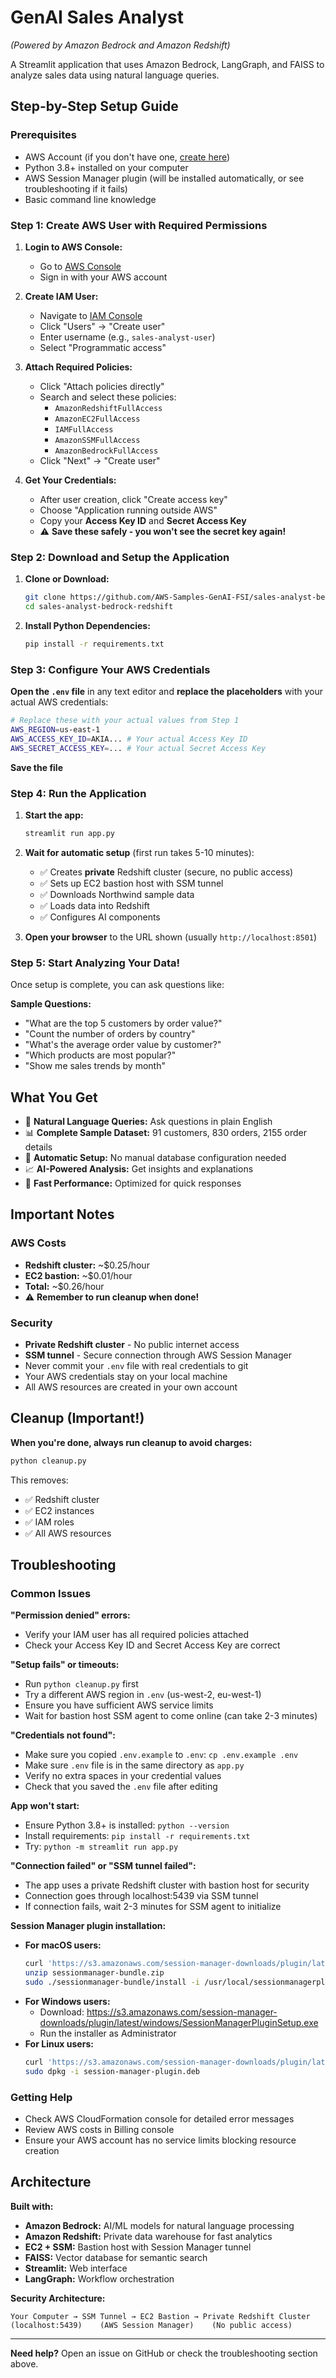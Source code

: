 # GenAI Sales Analyst
*(Powered by Amazon Bedrock and Amazon Redshift)*

A Streamlit application that uses Amazon Bedrock, LangGraph, and FAISS to analyze sales data using natural language queries.

## Step-by-Step Setup Guide

### Prerequisites
- AWS Account (if you don't have one, [create here](https://aws.amazon.com/free/))
- Python 3.8+ installed on your computer
- AWS Session Manager plugin (will be installed automatically, or see troubleshooting if it fails)
- Basic command line knowledge

### Step 1: Create AWS User with Required Permissions

1. **Login to AWS Console:**
   - Go to [AWS Console](https://console.aws.amazon.com/)
   - Sign in with your AWS account

2. **Create IAM User:**
   - Navigate to [IAM Console](https://console.aws.amazon.com/iam/)
   - Click "Users" → "Create user"
   - Enter username (e.g., `sales-analyst-user`)
   - Select "Programmatic access"

3. **Attach Required Policies:**
   - Click "Attach policies directly"
   - Search and select these policies:
     - `AmazonRedshiftFullAccess`
     - `AmazonEC2FullAccess` 
     - `IAMFullAccess`
     - `AmazonSSMFullAccess`
     - `AmazonBedrockFullAccess`
   - Click "Next" → "Create user"

4. **Get Your Credentials:**
   - After user creation, click "Create access key"
   - Choose "Application running outside AWS"
   - Copy your **Access Key ID** and **Secret Access Key**
   - ⚠️ **Save these safely - you won't see the secret key again!**

### Step 2: Download and Setup the Application

1. **Clone or Download:**
   ```bash
   git clone https://github.com/AWS-Samples-GenAI-FSI/sales-analyst-bedrock-redshift.git
   cd sales-analyst-bedrock-redshift
   ```

2. **Install Python Dependencies:**
   ```bash
   pip install -r requirements.txt
   ```

### Step 3: Configure Your AWS Credentials

**Open the `.env` file** in any text editor and **replace the placeholders** with your actual AWS credentials:
```bash
# Replace these with your actual values from Step 1
AWS_REGION=us-east-1
AWS_ACCESS_KEY_ID=AKIA... # Your actual Access Key ID
AWS_SECRET_ACCESS_KEY=... # Your actual Secret Access Key
```

**Save the file**

### Step 4: Run the Application

1. **Start the app:**
   ```bash
   streamlit run app.py
   ```

2. **Wait for automatic setup** (first run takes 5-10 minutes):
   - ✅ Creates **private** Redshift cluster (secure, no public access)
   - ✅ Sets up EC2 bastion host with SSM tunnel
   - ✅ Downloads Northwind sample data
   - ✅ Loads data into Redshift
   - ✅ Configures AI components

3. **Open your browser** to the URL shown (usually `http://localhost:8501`)

### Step 5: Start Analyzing Your Data!

Once setup is complete, you can ask questions like:

**Sample Questions:**
- "What are the top 5 customers by order value?"
- "Count the number of orders by country"
- "What's the average order value by customer?"
- "Which products are most popular?"
- "Show me sales trends by month"

## What You Get

- 🤖 **Natural Language Queries:** Ask questions in plain English
- 📊 **Complete Sample Dataset:** 91 customers, 830 orders, 2155 order details
- 🔄 **Automatic Setup:** No manual database configuration needed
- 📈 **AI-Powered Analysis:** Get insights and explanations
- 🚀 **Fast Performance:** Optimized for quick responses

## Important Notes

### AWS Costs
- **Redshift cluster:** ~$0.25/hour
- **EC2 bastion:** ~$0.01/hour
- **Total:** ~$0.26/hour
- ⚠️ **Remember to run cleanup when done!**

### Security
- **Private Redshift cluster** - No public internet access
- **SSM tunnel** - Secure connection through AWS Session Manager
- Never commit your `.env` file with real credentials to git
- Your AWS credentials stay on your local machine
- All AWS resources are created in your own account

## Cleanup (Important!)

**When you're done, always run cleanup to avoid charges:**
```bash
python cleanup.py
```

This removes:
- ✅ Redshift cluster
- ✅ EC2 instances
- ✅ IAM roles
- ✅ All AWS resources

## Troubleshooting

### Common Issues

**"Permission denied" errors:**
- Verify your IAM user has all required policies attached
- Check your Access Key ID and Secret Access Key are correct

**"Setup fails" or timeouts:**
- Run `python cleanup.py` first
- Try a different AWS region in `.env` (us-west-2, eu-west-1)
- Ensure you have sufficient AWS service limits
- Wait for bastion host SSM agent to come online (can take 2-3 minutes)

**"Credentials not found":**
- Make sure you copied `.env.example` to `.env`: `cp .env.example .env`
- Make sure `.env` file is in the same directory as `app.py`
- Verify no extra spaces in your credential values
- Check that you saved the `.env` file after editing

**App won't start:**
- Ensure Python 3.8+ is installed: `python --version`
- Install requirements: `pip install -r requirements.txt`
- Try: `python -m streamlit run app.py`

**"Connection failed" or "SSM tunnel failed":**
- The app uses a private Redshift cluster with bastion host for security
- Connection goes through localhost:5439 via SSM tunnel
- If connection fails, wait 2-3 minutes for SSM agent to initialize

**Session Manager plugin installation:**
- **For macOS users:**
  ```bash
  curl 'https://s3.amazonaws.com/session-manager-downloads/plugin/latest/mac/sessionmanager-bundle.zip' -o 'sessionmanager-bundle.zip'
  unzip sessionmanager-bundle.zip
  sudo ./sessionmanager-bundle/install -i /usr/local/sessionmanagerplugin -b /usr/local/bin/session-manager-plugin
  ```
- **For Windows users:**
  - Download: https://s3.amazonaws.com/session-manager-downloads/plugin/latest/windows/SessionManagerPluginSetup.exe
  - Run the installer as Administrator
- **For Linux users:**
  ```bash
  curl 'https://s3.amazonaws.com/session-manager-downloads/plugin/latest/ubuntu_64bit/session-manager-plugin.deb' -o 'session-manager-plugin.deb'
  sudo dpkg -i session-manager-plugin.deb
  ```

### Getting Help
- Check AWS CloudFormation console for detailed error messages
- Review AWS costs in Billing console
- Ensure your AWS account has no service limits blocking resource creation

## Architecture

**Built with:**
- **Amazon Bedrock:** AI/ML models for natural language processing
- **Amazon Redshift:** Private data warehouse for fast analytics
- **EC2 + SSM:** Bastion host with Session Manager tunnel
- **FAISS:** Vector database for semantic search
- **Streamlit:** Web interface
- **LangGraph:** Workflow orchestration

**Security Architecture:**
```
Your Computer → SSM Tunnel → EC2 Bastion → Private Redshift Cluster
(localhost:5439)    (AWS Session Manager)    (No public access)
```

---

**Need help?** Open an issue on GitHub or check the troubleshooting section above.